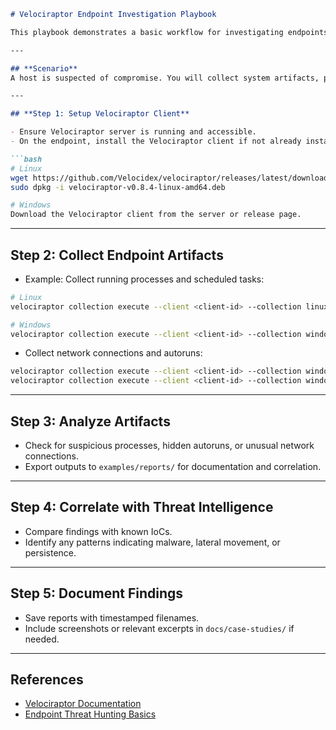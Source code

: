 ````markdown
# Velociraptor Endpoint Investigation Playbook

This playbook demonstrates a basic workflow for investigating endpoints using Velociraptor.

---

## **Scenario**
A host is suspected of compromise. You will collect system artifacts, processes, and network information from the endpoint for analysis.

---

## **Step 1: Setup Velociraptor Client**

- Ensure Velociraptor server is running and accessible.
- On the endpoint, install the Velociraptor client if not already installed:

```bash
# Linux
wget https://github.com/Velocidex/velociraptor/releases/latest/download/velociraptor-v0.8.4-linux-amd64.deb
sudo dpkg -i velociraptor-v0.8.4-linux-amd64.deb

# Windows
Download the Velociraptor client from the server or release page.
````

---

## **Step 2: Collect Endpoint Artifacts**

* Example: Collect running processes and scheduled tasks:

```bash
# Linux
velociraptor collection execute --client <client-id> --collection linux.system.processes

# Windows
velociraptor collection execute --client <client-id> --collection windows.system.processes
```

* Collect network connections and autoruns:

```bash
velociraptor collection execute --client <client-id> --collection windows.system.network
velociraptor collection execute --client <client-id> --collection windows.system.autoruns
```

---

## **Step 3: Analyze Artifacts**

* Check for suspicious processes, hidden autoruns, or unusual network connections.
* Export outputs to `examples/reports/` for documentation and correlation.

---

## **Step 4: Correlate with Threat Intelligence**

* Compare findings with known IoCs.
* Identify any patterns indicating malware, lateral movement, or persistence.

---

## **Step 5: Document Findings**

* Save reports with timestamped filenames.
* Include screenshots or relevant excerpts in `docs/case-studies/` if needed.

---

## **References**

* [Velociraptor Documentation](https://docs.velociraptor.app/)
* [Endpoint Threat Hunting Basics](https://www.sans.org/white-papers/403/)

```
